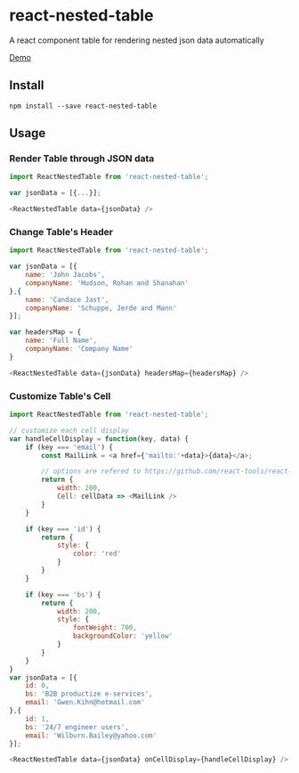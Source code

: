 # react-nested-table

A react component table for rendering nested json data automatically

[Demo](https://hectorguo.com/react-nested-table/)

## Install

```
npm install --save react-nested-table
```

## Usage

### Render Table through JSON data

```js
import ReactNestedTable from 'react-nested-table';

var jsonData = [{...}];

<ReactNestedTable data={jsonData} />
```

### Change Table's Header

```js
import ReactNestedTable from 'react-nested-table';

var jsonData = [{
    name: 'John Jacobs',
    companyName: 'Hudson, Rohan and Shanahan'
},{
    name: 'Candace Jast',
    companyName: 'Schuppe, Jerde and Mann'
}];

var headersMap = {
    name: 'Full Name',
    companyName: 'Company Name'
}

<ReactNestedTable data={jsonData} headersMap={headersMap} />
```

### Customize Table's Cell

```js
import ReactNestedTable from 'react-nested-table';

// customize each cell display
var handleCellDisplay = function(key, data) {
    if (key === 'email') {
        const MailLink = <a href={'mailto:'+data}>{data}</a>;

        // options are refered to https://github.com/react-tools/react-table#columns
        return {
            width: 200,
            Cell: cellData => <MailLink />
        }
    }

    if (key === 'id') {
        return {
            style: {
                color: 'red'
            }
        }
    }

    if (key === 'bs') {
        return {
            width: 200,
            style: {
                fontWeight: 700,
                backgroundColor: 'yellow'
            }
        }
    }
}
var jsonData = [{
    id: 0,
    bs: 'B2B productize e-services',
    email: 'Gwen.Kihn@hotmail.com'
},{
    id: 1,
    bs: '24/7 engineer users',
    email: 'Wilburn.Bailey@yahoo.com'
}];

<ReactNestedTable data={jsonData} onCellDisplay={handleCellDisplay} />
```